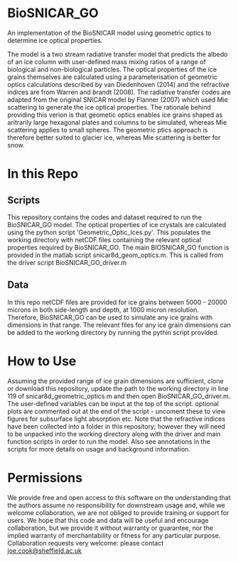 # BioSNICAR_GO
An implementation of the BioSNICAR model using geometric optics to determine ice optical properties. 

The model is a two stream radiative transfer model that predicts the albedo of an ice column with user-defined mass mixing ratios of a range of biological and non-biological particles. The optical properties of the ice grains themselves are calculated using a parameterisation of geometric optics calculations described by van Diedenhoven (2014) and the refractive indices are from Warren and brandt (2008). The radiative transfer codes are adapted from the original SNICAR model by Flanner (2007) which used Mie scattering to generate the ice optical properties. The rationale behind providing this verion is that geometic optics enables ice grains shaped as aritrarily large hexagonal plates and columns to be simulated, whereas Mie scattering applies to small spheres. The geometric ptics approach is therefore better suited to glacier ice, whereas Mie scattering is better for snow. 

# In this Repo
## Scripts
This repository contains the codes and dataset required to run the BioSNICAR_GO model. The optical properties of ice crystals are calculated using the python script 'Geometric_Optic_Ices.py'. This populates the working directory with netCDF files containing the relevant optical properties required by BioSNICAR_GO. The main BIOSNICAR_GO function is provided in the matlab script snicar8d_geom_optics.m. This is called from the driver script BioSNICAR_GO_driver.m

## Data
In this repo netCDF files are provided for ice grains between 5000 - 20000 microns in both side-length and depth, at 1000 micron resolution. Therefore, BioSNICAR_GO can be used to simulate any ice grains with dimensions in that range. The relevant files for any ice grain dimensions can be added to the working directory by running the pythin script provided.

# How to Use
Assuming the provided range of ice grain dimensions are sufficient, clone or download this repository, update the path to the working directory in line 119 of snicar8d_geometric_optics.m and then open BioSNICAR_GO_driver.m. The user-defined variables can be input at the top of the script. optional plots are commented out at the end of the script - uncoment these to view figures for subsurface light absorption etc. Note that the refractive indices have been collected into a folder in this repository; however they will need to be unpacked into the working directory along with the driver and main function scripts in order to run the model. Also see annotations in the scripts for more details on usage and background information.

# Permissions
We provide free and open access to this software on the understanding that the authors assume no responsibility for downstream usage and, while we welcome collaboration, we are not obliged to provide training or support for users. We hope that this code and data will be useful and encourage collaboration, but we provide it without warranty or guarantee, nor the implied warranty of merchantability or fitness for any particular purpose. Collaboration requests very welcome: please contact joe.cook@sheffield.ac.uk
